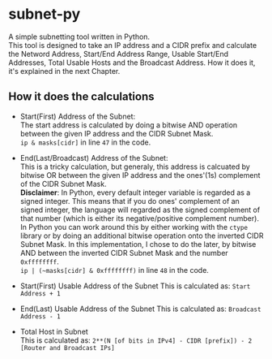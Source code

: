 # subnet-py
A simple subnetting tool written in Python.  
This tool is designed to take an IP address and a CIDR prefix and calculate the Netword Address, Start/End Address Range, Usable Start/End Addresses, Total Usable Hosts and the Broadcast Address. How it does it, it's explained in the next Chapter.

## How it does the calculations
* Start(First) Address of the Subnet:  
The start address is calculated by doing a bitwise AND operation between the given IP address and the CIDR Subnet Mask.  
`ip & masks[cidr]` in line `47` in the code.  

* End(Last/Broadcast) Address of the Subnet:  
This is a tricky calculation, but generaly, this address is calcuated by bitwise OR between the given IP address and the ones'(1s) complement of the CIDR Subnet Mask.   
**Disclaimer**: In Python, every default integer variable is regarded as a signed integer. This means that if you do ones' complement of an signed integer, the language will regarded as the signed complement of that number (which is either its negative/positive complement number). In Python you can work around this by either working with the `ctype` library or by doing an additional bitwise operation onto the inverted CIDR Subnet Mask. In this implementation, I chose to do the later, by bitwise AND between the inverted CIDR Subnet Mask and the number `0xffffffff`.  
`ip | (~masks[cidr] & 0xffffffff)` in line `48` in the code.  

* Start(First) Usable Address of the Subnet
This is calculated as: `Start Address + 1`  

* End(Last) Usable Address of the Subnet
This is calculated as: `Broadcast Address - 1`

* Total Host in Subnet  
This is calculated as: `2**(N [of bits in IPv4] - CIDR [prefix]) - 2 [Router and Broadcast IPs]`
